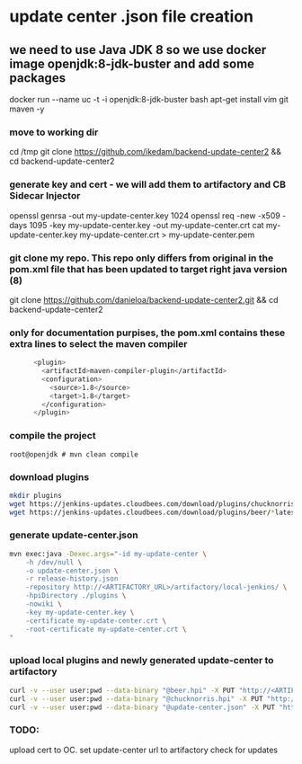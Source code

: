 # update center .json file creation

## we need to use Java JDK 8 so we use docker image openjdk:8-jdk-buster and add some packages
docker run --name uc -t -i openjdk:8-jdk-buster bash
apt-get install vim git maven -y

### move to working dir
cd /tmp
git clone https://github.com/ikedam/backend-update-center2 && cd backend-update-center2


### generate key and cert - we will add them to artifactory and CB Sidecar Injector
openssl genrsa -out my-update-center.key 1024
openssl req -new -x509 -days 1095 -key my-update-center.key -out my-update-center.crt
cat my-update-center.key my-update-center.crt > my-update-center.pem

### git clone my repo. This repo only differs from original in the pom.xml file that has been updated to target right java version (8)
git clone https://github.com/danieloa/backend-update-center2.git && cd backend-update-center2

### only for documentation purpises, the pom.xml contains these extra lines to select the maven compiler

```bash
      <plugin>
        <artifactId>maven-compiler-plugin</artifactId>
        <configuration>
          <source>1.8</source>
          <target>1.8</target>
        </configuration>
      </plugin>  
```

### compile the project

`root@openjdk # mvn clean compile`

### download plugins

```bash
mkdir plugins
wget https://jenkins-updates.cloudbees.com/download/plugins/chucknorris/*latest*/chucknorris.hpi plugins/
wget https://jenkins-updates.cloudbees.com/download/plugins/beer/*latest*/beer.hpi plugins/
```

### generate update-center.json

```bash
mvn exec:java -Dexec.args="-id my-update-center \
    -h /dev/null \
    -o update-center.json \
    -r release-history.json
    -repository http://<ARTIFACTORY_URL>/artifactory/local-jenkins/ \
    -hpiDirectory ./plugins \
    -nowiki \
    -key my-update-center.key \
    -certificate my-update-center.crt \
    -root-certificate my-update-center.crt \
"
```

### upload local plugins and newly generated update-center to artifactory

```bash
curl -v --user user:pwd --data-binary "@beer.hpi" -X PUT "http://<ARTIFACTORY_URL>/artifactory/local-jenkins/beer.hpi"
curl -v --user user:pwd --data-binary "@chucknorris.hpi" -X PUT "http://<ARTIFACTORY_URL>/artifactory/local-jenkins/chucknorris.hpi"
curl -v --user user:pwd --data-binary "@update-center.json" -X PUT "https://<ARTIFACTORY_URL>/artifactory/local-jenkins/update-center.json"
```

### TODO:
upload cert to OC.
set update-center url to artifactory
check for updates


